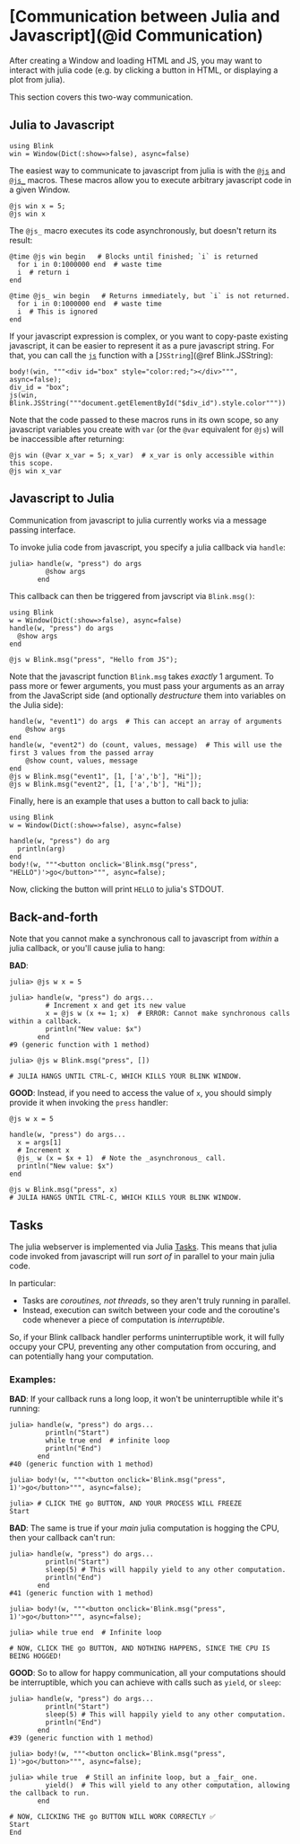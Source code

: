 # [Communication between Julia and Javascript](@id Communication)

After creating a Window and loading HTML and JS, you may want to interact with
julia code (e.g. by clicking a button in HTML, or displaying a plot from julia).

This section covers this two-way communication.

## Julia to Javascript
```@setup Blink-win
using Blink
win = Window(Dict(:show=>false), async=false)
```

The easiest way to communicate to javascript from julia is with the [`@js`](@ref) and
[`@js_`](@ref) macros. These macros allow you to execute arbitrary javascript code in a
given Window.

```@repl Blink-win
@js win x = 5;
@js win x
```

The `@js_` macro executes its code asynchronously, but doesn't return its
result:
```@repl Blink-win
@time @js win begin   # Blocks until finished; `i` is returned
  for i in 0:1000000 end  # waste time
  i  # return i
end

@time @js_ win begin   # Returns immediately, but `i` is not returned.
  for i in 0:1000000 end  # waste time
  i  # This is ignored
end
```

If your javascript expression is complex, or you want to copy-paste existing
javascript, it can be easier to represent it as a pure javascript string.
For that, you can call the [`js`](@ref) function with a [`JSString`](@ref Blink.JSString):
```@repl Blink-win
body!(win, """<div id="box" style="color:red;"></div>""", async=false);
div_id = "box";
js(win, Blink.JSString("""document.getElementById("$div_id").style.color"""))
```

Note that the code passed to these macros runs in its own scope, so any
javascript variables you create with `var` (or the `@var` equivalent for `@js`)
will be inaccessible after returning:
```@repl Blink-win
@js win (@var x_var = 5; x_var)  # x_var is only accessible within this scope.
@js win x_var
```

## Javascript to Julia
Communication from javascript to julia currently works via a message passing
interface.

To invoke julia code from javascript, you specify a julia callback via `handle`:
```julia-repl
julia> handle(w, "press") do args
         @show args
       end
```
This callback can then be triggered from javscript via `Blink.msg()`:
```@setup handler
using Blink
w = Window(Dict(:show=>false), async=false)
handle(w, "press") do args
  @show args
end
```
```@repl handler
@js w Blink.msg("press", "Hello from JS");
```
Note that the javascript function `Blink.msg` takes _exactly_ 1 argument.  To
pass more or fewer arguments, you must pass your arguments as an array from
the JavaScript side (and optionally _destructure_ them into variables on the
Julia side):
```@repl handler
handle(w, "event1") do args  # This can accept an array of arguments
    @show args
end
handle(w, "event2") do (count, values, message)  # This will use the first 3 values from the passed array
    @show count, values, message
end
@js w Blink.msg("event1", [1, ['a','b'], "Hi"]);
@js w Blink.msg("event2", [1, ['a','b'], "Hi"]);
```

Finally, here is an example that uses a button to call back to julia:
```@setup Blink-w
using Blink
w = Window(Dict(:show=>false), async=false)
```
```@repl Blink-w
handle(w, "press") do arg
  println(arg)
end
body!(w, """<button onclick='Blink.msg("press", "HELLO")'>go</button>""", async=false);
```
Now, clicking the button will print `HELLO` to julia's STDOUT.


## Back-and-forth

Note that you cannot make a synchronous call to javascript from _within_ a julia
callback, or you'll cause julia to hang:

**BAD**:
```julia-repl
julia> @js w x = 5

julia> handle(w, "press") do args...
         # Increment x and get its new value
         x = @js w (x += 1; x)  # ERROR: Cannot make synchronous calls within a callback.
         println("New value: $x")
       end
#9 (generic function with 1 method)

julia> @js w Blink.msg("press", [])

# JULIA HANGS UNTIL CTRL-C, WHICH KILLS YOUR BLINK WINDOW.
```

**GOOD**: Instead, if you need to access the value of `x`, you should simply
provide it when invoking the `press` handler:
```@repl Blink-w
@js w x = 5

handle(w, "press") do args...
  x = args[1]
  # Increment x
  @js_ w (x = $x + 1)  # Note the _asynchronous_ call.
  println("New value: $x")
end

@js w Blink.msg("press", x)
# JULIA HANGS UNTIL CTRL-C, WHICH KILLS YOUR BLINK WINDOW.
```


## Tasks

The julia webserver is implemented via Julia
[Tasks](https://docs.julialang.org/en/v1/manual/control-flow/#man-tasks-1). This
means that julia code invoked from javascript will run _sort of_ in parallel to
your main julia code.

In particular:
 - Tasks are _coroutines, not threads_, so they aren't truly running in parallel.
 - Instead, execution can switch between your code and the coroutine's code whenever a piece of computation is _interruptible_.

So, if your Blink callback handler performs uninterruptible work, it will fully
occupy your CPU, preventing any other computation from occuring, and can
potentially hang your computation.

### Examples:

**BAD**: If your callback runs a long loop, it won't be uninterruptible while
it's running:
```julia-repl
julia> handle(w, "press") do args...
         println("Start")
         while true end  # infinite loop
         println("End")
       end
#40 (generic function with 1 method)

julia> body!(w, """<button onclick='Blink.msg("press", 1)'>go</button>""", async=false);

julia> # CLICK THE go BUTTON, AND YOUR PROCESS WILL FREEZE
Start
```

**BAD**: The same is true if your _main_ julia computation is hogging the CPU, then
your callback can't run:
```julia-repl
julia> handle(w, "press") do args...
         println("Start")
         sleep(5) # This will happily yield to any other computation.
         println("End")
       end
#41 (generic function with 1 method)

julia> body!(w, """<button onclick='Blink.msg("press", 1)'>go</button>""", async=false);

julia> while true end  # Infinite loop

# NOW, CLICK THE go BUTTON, AND NOTHING HAPPENS, SINCE THE CPU IS BEING HOGGED!
```

**GOOD**: So to allow for happy communication, all your computations should be interruptible, which you can achieve with calls such as `yield`, or `sleep`:
```julia-repl
julia> handle(w, "press") do args...
         println("Start")
         sleep(5) # This will happily yield to any other computation.
         println("End")
       end
#39 (generic function with 1 method)

julia> body!(w, """<button onclick='Blink.msg("press", 1)'>go</button>""", async=false);

julia> while true  # Still an infinite loop, but a _fair_ one.
         yield()  # This will yield to any other computation, allowing the callback to run.
       end

# NOW, CLICKING THE go BUTTON WILL WORK CORRECTLY ✅
Start
End
```
